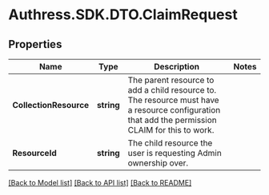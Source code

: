 # Authress.SDK.DTO.ClaimRequest
## Properties

Name | Type | Description | Notes
------------ | ------------- | ------------- | -------------
**CollectionResource** | **string** | The parent resource to add a child resource to. The resource must have a resource configuration that add the permission CLAIM for this to work. |
**ResourceId** | **string** | The child resource the user is requesting Admin ownership over. |

[[Back to Model list]](../README.md#documentation-for-models) [[Back to API list]](../README.md#documentation-for-api-endpoints) [[Back to README]](../README.md)


